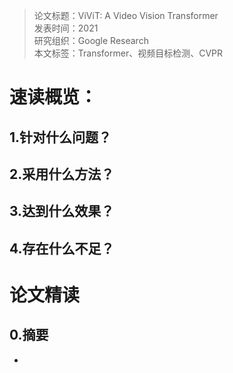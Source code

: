 >论文标题：ViViT: A Video Vision Transformer  
发表时间：2021  
研究组织：Google Research  
本文标签：Transformer、视频目标检测、CVPR


# 速读概览：
## 1.针对什么问题？ 

## 2.采用什么方法？  

## 3.达到什么效果？  

## 4.存在什么不足？



# 论文精读
## 0.摘要
* 